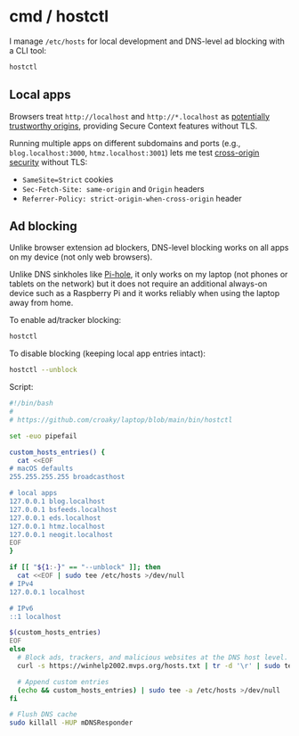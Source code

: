 # cmd / hostctl

I manage `/etc/hosts` for local development and DNS-level ad blocking
with a CLI tool:

```sh
hostctl
```

## Local apps

Browsers treat `http://localhost` and `http://*.localhost` as
[potentially trustworthy origins](https://developer.mozilla.org/en-US/docs/Web/Security/Secure_Contexts),
providing Secure Context features without TLS.

Running multiple apps on different subdomains and ports
(e.g., `blog.localhost:3000`, `htmz.localhost:3001`)
lets me test
[cross-origin security](https://www.alexedwards.net/blog/preventing-csrf-in-go)
without TLS:

- `SameSite=Strict` cookies
- `Sec-Fetch-Site: same-origin` and `Origin` headers
- `Referrer-Policy: strict-origin-when-cross-origin` header

## Ad blocking

Unlike browser extension ad blockers,
DNS-level blocking works on all apps on my device (not only web browsers).

Unlike DNS sinkholes like [Pi-hole](https://pi-hole.net/),
it only works on my laptop (not phones or tablets on the network)
but it does not require an additional always-on device such as a Raspberry Pi
and it works reliably when using the laptop away from home.

To enable ad/tracker blocking:

```sh
hostctl
```

To disable blocking (keeping local app entries intact):

```sh
hostctl --unblock
```

Script:

```sh
#!/bin/bash
#
# https://github.com/croaky/laptop/blob/main/bin/hostctl

set -euo pipefail

custom_hosts_entries() {
  cat <<EOF
# macOS defaults
255.255.255.255 broadcasthost

# local apps
127.0.0.1 blog.localhost
127.0.0.1 bsfeeds.localhost
127.0.0.1 eds.localhost
127.0.0.1 htmz.localhost
127.0.0.1 neogit.localhost
EOF
}

if [[ "${1:-}" == "--unblock" ]]; then
  cat <<EOF | sudo tee /etc/hosts >/dev/null
# IPv4
127.0.0.1 localhost

# IPv6
::1 localhost

$(custom_hosts_entries)
EOF
else
  # Block ads, trackers, and malicious websites at the DNS host level.
  curl -s https://winhelp2002.mvps.org/hosts.txt | tr -d '\r' | sudo tee /etc/hosts >/dev/null

  # Append custom entries
  (echo && custom_hosts_entries) | sudo tee -a /etc/hosts >/dev/null
fi

# Flush DNS cache
sudo killall -HUP mDNSResponder
```
